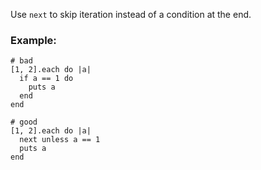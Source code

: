 Use `next` to skip iteration instead of a condition at the end.

### Example:
    # bad
    [1, 2].each do |a|
      if a == 1 do
        puts a
      end
    end

    # good
    [1, 2].each do |a|
      next unless a == 1
      puts a
    end